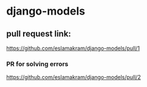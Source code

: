 # django-models
## pull request link:
https://github.com/eslamakram/django-models/pull/1

### PR for solving errors
https://github.com/eslamakram/django-models/pull/2
